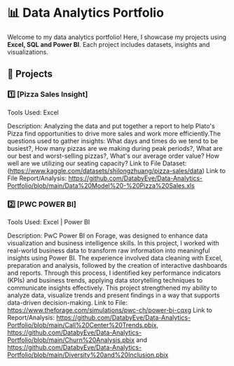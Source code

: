 # 📊 Data Analytics Portfolio  
Welcome to my data analytics portfolio! Here, I showcase my projects using **Excel, SQL and Power BI**. Each project includes datasets, insights and visualizations.  

## 🔹 Projects  

### 1️⃣ [Pizza Sales Insight]  
Tools Used: Excel

Description: Analyzing the data and put together a report to help Plato's Pizza find opportunities to drive more sales and work more efficiently.The questions used to gather insights: What days and times do we tend to be busiest?, How many pizzas are we making during peak periods?, What are our best and worst-selling pizzas?, What's our average order value? How well are we utilizing our seating capacity? 
Link to File Dataset: (https://www.kaggle.com/datasets/shilongzhuang/pizza-sales/data) 
Link to File Report/Analysis: https://github.com/DatabyEve/Data-Analytics-Portfolio/blob/main/Data%20Model%20-%20Pizza%20Sales.xls



### 2️⃣ [PWC POWER BI]  
Tools Used: Excel | Power BI  

Description: PwC Power BI on Forage, was designed to enhance data visualization and business intelligence skills. In this project, I worked with real-world business data to transform raw information into meaningful insights using Power BI. The experience involved data cleaning with Excel, preparation and analysis, followed by the creation of interactive dashboards and reports. Through this process, I identified key performance indicators (KPIs) and business trends, applying data storytelling techniques to communicate insights effectively. This project strengthened my ability to analyze data, visualize trends and present findings in a way that supports data-driven decision-making.
Link to File: https://www.theforage.com/simulations/pwc-ch/power-bi-cqxg
Link to Report/Analysis: https://github.com/DatabyEve/Data-Analytics-Portfolio/blob/main/Call%20Center%20Trends.pbix, https://github.com/DatabyEve/Data-Analytics-Portfolio/blob/main/Churn%20Analysis.pbix and https://github.com/DatabyEve/Data-Analytics-Portfolio/blob/main/Diversity%20and%20Inclusion.pbix 



